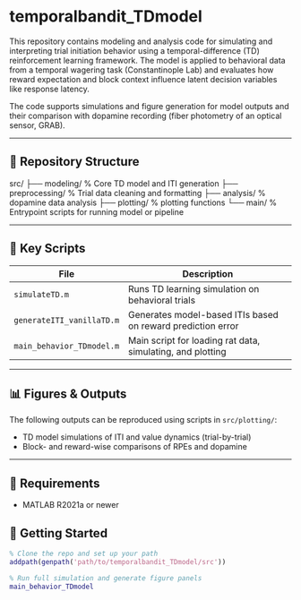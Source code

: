 # temporalbandit_TDmodel

This repository contains modeling and analysis code for simulating and interpreting trial initiation behavior using a temporal-difference (TD) reinforcement learning framework. The model is applied to behavioral data from a temporal wagering task (Constantinople Lab) and evaluates how reward expectation and block context influence latent decision variables like response latency.

The code supports simulations and figure generation for model outputs and their comparison with dopamine recording (fiber photometry of an optical sensor, GRAB).

---

## 📂 Repository Structure

src/
├── modeling/ % Core TD model and ITI generation
├── preprocessing/ % Trial data cleaning and formatting
├── analysis/ % dopamine data analysis
├── plotting/ % plotting functions
└── main/ % Entrypoint scripts for running model or pipeline


---

## 📄 Key Scripts

| File | Description |
|------|-------------|
| `simulateTD.m` | Runs TD learning simulation on behavioral trials |
| `generateITI_vanillaTD.m` | Generates model-based ITIs based on reward prediction error |
| `main_behavior_TDmodel.m` | Main script for loading rat data, simulating, and plotting |

---

## 📊 Figures & Outputs

The following outputs can be reproduced using scripts in `src/plotting/`:

- TD model simulations of ITI and value dynamics (trial-by-trial)
- Block- and reward-wise comparisons of RPEs and dopamine

---

## 🧪 Requirements

- MATLAB R2021a or newer

## 🚀 Getting Started

```matlab
% Clone the repo and set up your path
addpath(genpath('path/to/temporalbandit_TDmodel/src'))

% Run full simulation and generate figure panels
main_behavior_TDmodel

